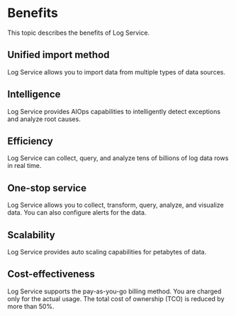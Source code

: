 # Benefits

This topic describes the benefits of Log Service.

## Unified import method

Log Service allows you to import data from multiple types of data sources.

## Intelligence

Log Service provides AIOps capabilities to intelligently detect exceptions and analyze root causes.

## Efficiency

Log Service can collect, query, and analyze tens of billions of log data rows in real time.

## One-stop service

Log Service allows you to collect, transform, query, analyze, and visualize data. You can also configure alerts for the data.

## Scalability

Log Service provides auto scaling capabilities for petabytes of data.

## Cost-effectiveness

Log Service supports the pay-as-you-go billing method. You are charged only for the actual usage. The total cost of ownership \(TCO\) is reduced by more than 50%.

